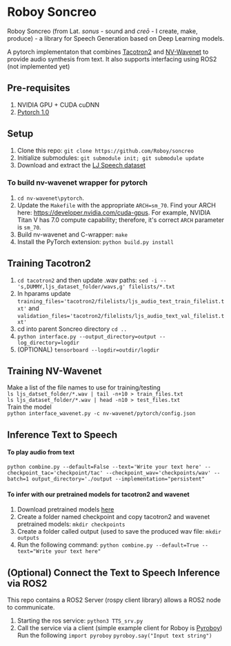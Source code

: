 # Roboy Soncreo
Roboy Soncreo (from Lat. *sonus* - sound and *creō* - I create, make, produce) - a library for Speech Generation based on Deep Learning models.

A pytorch implementaton that combines [Tacotron2] and [NV-Wavenet] to provide audio synthesis from text. It also supports interfacing using ROS2 (not implemented yet)

## Pre-requisites
1. NVIDIA GPU + CUDA cuDNN
2. [Pytorch 1.0]

## Setup
1. Clone this repo: `git clone https://github.com/Roboy/soncreo`
2. Initialize submodules: `git submodule init; git submodule update`
3. Download and extract the [LJ Speech dataset](https://keithito.com/LJ-Speech-Dataset/)
### To build nv-wavenet wrapper for pytorch
1. `cd nv-wavenet\pytorch`.
2. Update the ``Makefile`` with the appropriate ``ARCH=sm_70``. Find your ARCH here: https://developer.nvidia.com/cuda-gpus. For example, NVIDIA Titan V has 7.0 compute capability; therefore, it's correct ``ARCH`` parameter is ``sm_70``.
3. Build nv-wavenet and C-wrapper: `make`
4. Install the PyTorch extension: `python build.py install`

## Training Tacotron2
1. `cd tacotron2` and  then update .wav paths: `sed -i -- 's,DUMMY,ljs_dataset_folder/wavs,g' filelists/*.txt`
2. In hparams update `training_files='tacotron2/filelists/ljs_audio_text_train_filelist.txt'` and `validation_files='tacotron2/filelists/ljs_audio_text_val_filelist.txt'` 
3. cd into parent Soncreo directory `cd ..`
4. `python interface.py --output_directory=output --log_directory=logdir`
5. (OPTIONAL) `tensorboard --logdir=outdir/logdir`

## Training NV-Wavenet
Make a list of the file names to use for training/testing \
  `ls ljs_datset_folder/*.wav | tail -n+10 > train_files.txt`  \
  `ls ljs_dataset_folder/*.wav | head -n10 > test_files.txt`  \
Train the model \
  `python interface_wavenet.py -c nv-wavenet/pytorch/config.json`

## Inference Text to Speech

#### To play audio from text
 `python combine.py --default=False --text='Write your text here' --checkpoint_tac='checkpoint/tac' --checkpoint_wav='checkpoints/wav' --batch=1 output_directory='./output --implementation="persistent"`
   
#### To infer with our pretrained models for tacotron2 and wavenet
1. Download pretrained models [here](https://drive.google.com/drive/folders/1kwyITQMFvBaQaFTihTQ8DrL_CcVeFaRh?usp=sharing) 
2. Create a folder named checkpoint and copy tacotron2 and wavenet pretrained models: `mkdir checkpoints`
3. Create a folder called output (used to save the produced wav file: `mkdir outputs`
4. Run the following command: `python combine.py --default=True --text="Write your text here"`


## (Optional) Connect the Text to Speech Inference via ROS2
This repo contains a ROS2 Server (rospy client library) allows a ROS2 node to communicate.
1. Starting the ros service: `python3 TTS_srv.py`
2. Call the service via a client (simple example client for Roboy is [Pyroboy])
   Run the following
   `import pyroboy`
   `pyroboy.say("Input text string")`




[Pytorch 1.0]: https://github.com/pytorch/pytorch#installation
[Tacotron2]: https://github.com/NVIDIA/tacotron2
[NV-Wavenet]: https://github.com/NVIDIA/nv-wavenet/
[Pyroboy]: https://github.com/Roboy/pyroboy
